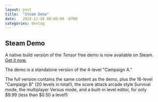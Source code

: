 ```yaml
---
layout: post
title:  "Steam Demo"
date:   2024-11-28 00:00:00 -0700
categories: devlog
---
```


## Steam Demo

A native build version of the *Tensor* free demo is now available on Steam. [Get it now.](https://store.steampowered.com/app/3299900)

The demo is a standalone version of the 4-level "Campaign A."

The full version contains the same content as the demo, plus the 16-level "Campaign B" (20 levels in total!), the score attack arcade style Survival mode, the multiplayer Versus mode, and a built-in level editor, for only $9.99 (less than $0.50 a level!)